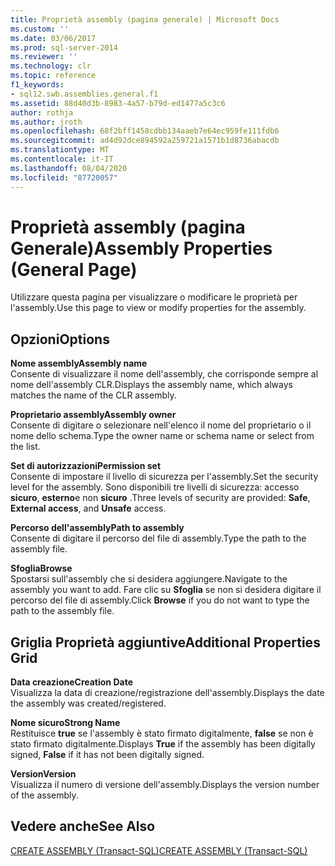 ```yaml
---
title: Proprietà assembly (pagina generale) | Microsoft Docs
ms.custom: ''
ms.date: 03/06/2017
ms.prod: sql-server-2014
ms.reviewer: ''
ms.technology: clr
ms.topic: reference
f1_keywords:
- sql12.swb.assemblies.general.f1
ms.assetid: 88d40d3b-8983-4a57-b79d-ed1477a5c3c6
author: rothja
ms.author: jroth
ms.openlocfilehash: 68f2bff1458cdbb134aaeb7e64ec959fe111fdb6
ms.sourcegitcommit: ad4d92dce894592a259721a1571b1d8736abacdb
ms.translationtype: MT
ms.contentlocale: it-IT
ms.lasthandoff: 08/04/2020
ms.locfileid: "87720057"
---
```

# <a name="assembly-properties-general-page"></a><span data-ttu-id="38e3a-102">Proprietà assembly (pagina Generale)</span><span class="sxs-lookup"><span data-stu-id="38e3a-102">Assembly Properties (General Page)</span></span>
  <span data-ttu-id="38e3a-103">Utilizzare questa pagina per visualizzare o modificare le proprietà per l'assembly.</span><span class="sxs-lookup"><span data-stu-id="38e3a-103">Use this page to view or modify properties for the assembly.</span></span>  
  
## <a name="options"></a><span data-ttu-id="38e3a-104">Opzioni</span><span class="sxs-lookup"><span data-stu-id="38e3a-104">Options</span></span>  
 <span data-ttu-id="38e3a-105">**Nome assembly**</span><span class="sxs-lookup"><span data-stu-id="38e3a-105">**Assembly name**</span></span>  
 <span data-ttu-id="38e3a-106">Consente di visualizzare il nome dell'assembly, che corrisponde sempre al nome dell'assembly CLR.</span><span class="sxs-lookup"><span data-stu-id="38e3a-106">Displays the assembly name, which always matches the name of the CLR assembly.</span></span>  
  
 <span data-ttu-id="38e3a-107">**Proprietario assembly**</span><span class="sxs-lookup"><span data-stu-id="38e3a-107">**Assembly owner**</span></span>  
 <span data-ttu-id="38e3a-108">Consente di digitare o selezionare nell'elenco il nome del proprietario o il nome dello schema.</span><span class="sxs-lookup"><span data-stu-id="38e3a-108">Type the owner name or schema name or select from the list.</span></span>  
  
 <span data-ttu-id="38e3a-109">**Set di autorizzazioni**</span><span class="sxs-lookup"><span data-stu-id="38e3a-109">**Permission set**</span></span>  
 <span data-ttu-id="38e3a-110">Consente di impostare il livello di sicurezza per l'assembly.</span><span class="sxs-lookup"><span data-stu-id="38e3a-110">Set the security level for the assembly.</span></span> <span data-ttu-id="38e3a-111">Sono disponibili tre livelli di sicurezza: accesso **sicuro**, **esterno**e non **sicuro** .</span><span class="sxs-lookup"><span data-stu-id="38e3a-111">Three levels of security are provided: **Safe**, **External access**, and **Unsafe** access.</span></span>  
  
 <span data-ttu-id="38e3a-112">**Percorso dell'assembly**</span><span class="sxs-lookup"><span data-stu-id="38e3a-112">**Path to assembly**</span></span>  
 <span data-ttu-id="38e3a-113">Consente di digitare il percorso del file di assembly.</span><span class="sxs-lookup"><span data-stu-id="38e3a-113">Type the path to the assembly file.</span></span>  
  
 <span data-ttu-id="38e3a-114">**Sfoglia**</span><span class="sxs-lookup"><span data-stu-id="38e3a-114">**Browse**</span></span>  
 <span data-ttu-id="38e3a-115">Spostarsi sull'assembly che si desidera aggiungere.</span><span class="sxs-lookup"><span data-stu-id="38e3a-115">Navigate to the assembly you want to add.</span></span> <span data-ttu-id="38e3a-116">Fare clic su **Sfoglia** se non si desidera digitare il percorso del file di assembly.</span><span class="sxs-lookup"><span data-stu-id="38e3a-116">Click **Browse** if you do not want to type the path to the assembly file.</span></span>  
  
## <a name="additional-properties-grid"></a><span data-ttu-id="38e3a-117">Griglia Proprietà aggiuntive</span><span class="sxs-lookup"><span data-stu-id="38e3a-117">Additional Properties Grid</span></span>  
 <span data-ttu-id="38e3a-118">**Data creazione**</span><span class="sxs-lookup"><span data-stu-id="38e3a-118">**Creation Date**</span></span>  
 <span data-ttu-id="38e3a-119">Visualizza la data di creazione/registrazione dell'assembly.</span><span class="sxs-lookup"><span data-stu-id="38e3a-119">Displays the date the assembly was created/registered.</span></span>  
  
 <span data-ttu-id="38e3a-120">**Nome sicuro**</span><span class="sxs-lookup"><span data-stu-id="38e3a-120">**Strong Name**</span></span>  
 <span data-ttu-id="38e3a-121">Restituisce **true** se l'assembly è stato firmato digitalmente, **false** se non è stato firmato digitalmente.</span><span class="sxs-lookup"><span data-stu-id="38e3a-121">Displays **True** if the assembly has been digitally signed, **False** if it has not been digitally signed.</span></span>  
  
 <span data-ttu-id="38e3a-122">**Version**</span><span class="sxs-lookup"><span data-stu-id="38e3a-122">**Version**</span></span>  
 <span data-ttu-id="38e3a-123">Visualizza il numero di versione dell'assembly.</span><span class="sxs-lookup"><span data-stu-id="38e3a-123">Displays the version number of the assembly.</span></span>  
  
## <a name="see-also"></a><span data-ttu-id="38e3a-124">Vedere anche</span><span class="sxs-lookup"><span data-stu-id="38e3a-124">See Also</span></span>  
 [<span data-ttu-id="38e3a-125">CREATE ASSEMBLY &#40;Transact-SQL&#41;</span><span class="sxs-lookup"><span data-stu-id="38e3a-125">CREATE ASSEMBLY &#40;Transact-SQL&#41;</span></span>](/sql/t-sql/statements/create-assembly-transact-sql)  
  
  

